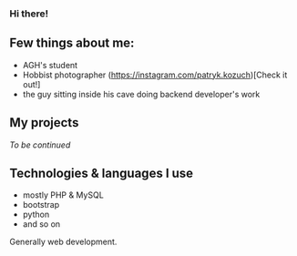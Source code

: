 ### Hi there!

## Few things about me:
* AGH's student
* Hobbist photographer (https://instagram.com/patryk.kozuch)[Check it out!]
* the guy sitting inside his cave doing backend developer's work

## My projects
*To be continued*

## Technologies & languages I use
* mostly PHP & MySQL
* bootstrap
* python
* and so on

Generally web development.
